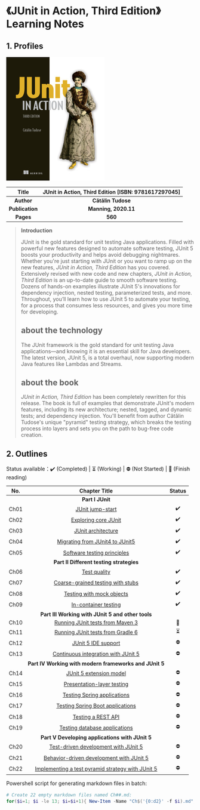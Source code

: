 # 《JUnit in Action, Third Edition》Learning Notes



## 1. Profiles

![Redis 4.x Cookbook](assets/cover.png)

|    **Title**    | **JUnit in Action, Third Edition** [ISBN: 9781617297045] |
| :-------------: | :------------------------------------------------------: |
|   **Author**    |                    **Cătălin Tudose**                    |
| **Publication** |                   **Manning, 2020.11**                   |
|    **Pages**    |                         **560**                          |

> **Introduction**
>
> JUnit is the gold standard for unit testing Java applications. Filled with powerful new features designed to automate software testing, JUnit 5 boosts your productivity and helps avoid debugging nightmares. Whether you're just starting with JUnit or you want to ramp up on the new features, *JUnit in Action, Third Edition* has you covered. Extensively revised with new code and new chapters, *JUnit in Action, Third Edition* is an up-to-date guide to smooth software testing. Dozens of hands-on examples illustrate JUnit 5's innovations for dependency injection, nested testing, parameterized tests, and more. Throughout, you’ll learn how to use JUnit 5 to automate your testing, for a process that consumes less resources, and gives you more time for developing.
>
> ## about the technology
>
> The JUnit framework is the gold standard for unit testing Java applications—and knowing it is an essential skill for Java developers. The latest version, JUnit 5, is a total overhaul, now supporting modern Java features like Lambdas and Streams.
>
> ## about the book
>
> *JUnit in Action, Third Edition* has been completely rewritten for this release. The book is full of examples that demonstrate JUnit's modern features, including its new architecture; nested, tagged, and dynamic tests; and dependency injection. You'll benefit from author Cătălin Tudose's unique "pyramid" testing strategy, which breaks the testing process into layers and sets you on the path to bug-free code creation.



## 2. Outlines

Status available：:heavy_check_mark: (Completed) | :hourglass_flowing_sand: (Working) | :no_entry: (Not Started) | :orange_book: (Finish reading)

| No.  |                        Chapter Title                         |          Status          |
| :--: | :----------------------------------------------------------: | :----------------------: |
|      |                       **Part I JUnit**                       |                          |
| Ch01 | [JUnit jump-start](./notes/Ch01_JUnit_jumpstart.md "按住 Ctrl 单击查看笔记内容") |    :heavy_check_mark:    |
| Ch02 | [Exploring core JUnit](./notes/Ch02_exploring_core_JUnit.md "按住 Ctrl 单击查看笔记内容") |    :heavy_check_mark:    |
| Ch03 | [JUnit architecture](./notes/Ch03_JUnit_architecture.md "按住 Ctrl 单击查看笔记内容") |    :heavy_check_mark:    |
| Ch04 | [Migrating from JUnit4 to JUnit5](./notes/Ch04_Migrating_from_JUnit4_to_JUnit5.md "按住 Ctrl 单击查看笔记内容") |    :heavy_check_mark:    |
| Ch05 | [Software testing principles](./notes/Ch05_Software_testing_principles.md "按住 Ctrl 单击查看笔记内容") |    :heavy_check_mark:    |
|      |           **Part II Different testing strategies**           |                          |
| Ch06 |         [Test quality](./notes/Ch06_Test_quality.md)         |    :heavy_check_mark:    |
| Ch07 | [Coarse-grained testing with stubs](./notes/Ch07_Coarse_grained_testing_with_stubs.md) |    :heavy_check_mark:    |
| Ch08 | [Testing with mock objects](./notes/Ch08_Testing_with_mock_objects.md) |    :heavy_check_mark:    |
| Ch09 | [In-container testing](./notes/Ch09_In_container_testing.md) |    :heavy_check_mark:    |
|      |      **Part III Working with JUnit 5 and other tools**       |                          |
| Ch10 | [Running JUnit tests from Maven 3](./notes/Ch10_Running_JUnit_tests_from_Maven3.md) |      :orange_book:       |
| Ch11 | [Running JUnit tests from Gradle 6](./notes/Ch11_Running_JUnit_tests_from_Gradle6.md) | :hourglass_flowing_sand: |
| Ch12 |  [JUnit 5 IDE support](./notes/Ch12_JUnit5_IDE_support.md)   |        :no_entry:        |
| Ch13 | [Continuous integration with JUnit 5](./notes/Ch13_Continuous_integration_with_JUnit5.md) |        :no_entry:        |
|      |    **Part IV Working with modern frameworks and JUnit 5**    |                          |
| Ch14 | [JUnit 5 extension model](./notes/Ch14_JUnit5_extension_model.md) |        :no_entry:        |
| Ch15 | [Presentation-layer testing](./notes/Ch15_Presentation_layer_testing.md) |        :no_entry:        |
| Ch16 | [Testing Spring applications](./notes/Ch16_Testing_Spring_application.md) |        :no_entry:        |
| Ch17 | [Testing Spring Boot applications](./notes/Ch17_Testing_Spring_Boot_applications.md) |        :no_entry:        |
| Ch18 |   [Testing a REST API](./notes/Ch18_Testing_a_REST_API.md)   |        :no_entry:        |
| Ch19 | [Testing database applications](./notes/Ch19_Testing_database_applications.md) |        :no_entry:        |
|      |       **Part V Developing applications with JUnit 5**        |                          |
| Ch20 | [Test-driven development with JUnit 5](./notes/Ch20_TDD_with_JUnit5.md) |        :no_entry:        |
| Ch21 | [Behavior-driven development with JUnit 5](./notes/Ch21_BDD_with_JUnit5.md) |        :no_entry:        |
| Ch22 | [Implementing a test pyramid strategy with JUnit 5](./notes/Ch22_Implementing_a_test_pyramid_strategy_with_JUnit5.md) |        :no_entry:        |



Powershell script for generating markdown files in batch:

```powershell
# Create 22 empty markdown files named Ch##.md:
for($i=1; $i -le 13; $i=$i+1){ New-Item -Name "Ch$('{0:d2}' -f $i).md"; }
```

 
